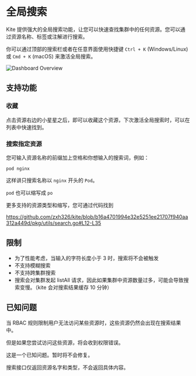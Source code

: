# 全局搜索

Kite 提供强大的全局搜索功能，让您可以快速查找集群中的任何资源。您可以通过资源名称、标签或注解进行搜索。

你可以通过顶部的搜索栏或者在任意界面使用快捷键 `Ctrl + K` (Windows/Linux) 或 `Cmd + K` (macOS) 来激活全局搜索。

![Dashboard Overview](/screenshots/global-search.png)

## 支持功能

### 收藏

点击资源右边的小星星之后，即可以收藏这个资源，下次激活全局搜索时，可以在列表中快速找到。

### 搜索指定资源

您可输入资源名称的前缀加上空格和你想输入的搜索词，例如：

```
pod nginx
```

这样讲只搜索名称以 `nginx` 开头的 `Pod`。

`pod` 也可以缩写成 `po`

更多支持的资源类型和缩写，您可通过代码找到

https://github.com/zxh326/kite/blob/b16a4701994e32e5251ee21707f940aa312a449d/pkg/utils/search.go#L12-L35

## 限制

- 为了性能考虑，当输入的字符长度小于 3 时，搜索将不会被触发
- 不支持模糊搜索
- 不支持跨集群搜索
- 搜索会对集群发起 listAll 请求，因此如果集群中资源数量过多，可能会导致搜索变慢。（kite 会对搜索结果缓存 10 分钟）

## 已知问题

当 RBAC 规则限制用户无法访问某些资源时，这些资源仍然会出现在搜索结果中。

但是如果您尝试访问这些资源，将会收到权限错误。

这是一个已知问题。暂时将不会修复。

搜索接口仅返回资源名字和类型，不会返回具体内容。

